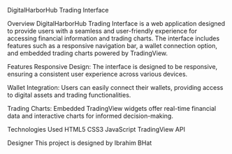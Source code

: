 DigitalHarborHub Trading Interface

Overview
DigitalHarborHub Trading Interface is a web application designed to provide users with a seamless and user-friendly experience for accessing financial information and trading charts. The interface includes features such as a responsive navigation bar, a wallet connection option, and embedded trading charts powered by TradingView.

Features
Responsive Design: The interface is designed to be responsive, ensuring a consistent user experience across various devices.

Wallet Integration: Users can easily connect their wallets, providing access to digital assets and trading functionalities.

Trading Charts: Embedded TradingView widgets offer real-time financial data and interactive charts for informed decision-making.

Technologies Used
HTML5
CSS3
JavaScript
TradingView API

Designer
This project is designed by Ibrahim BHat 